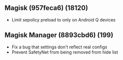 ## Magisk (957feca6) (18120)
- Limit sepolicy preload to only on Android Q devices

## Magisk Manager (8893cbd6) (199)
- Fix a bug that settings don't reflect real configs
- Prevent SafetyNet from being removed from hide list
